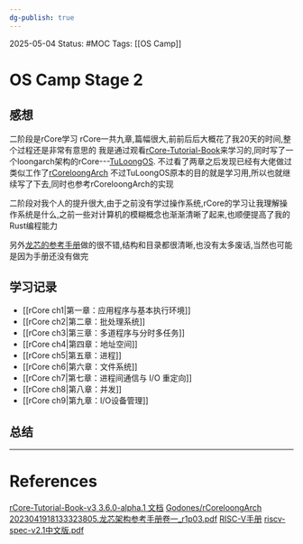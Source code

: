 ```yaml
---
dg-publish: true
---
```

2025-05-04
Status: #MOC
Tags: [[OS Camp]]

# OS Camp Stage 2

## 感想

二阶段是rCore学习
rCore一共九章,篇幅很大,前前后后大概花了我20天的时间,整个过程还是非常有意思的
我是通过观看[rCore-Tutorial-Book](https://rcore-os.cn/rCore-Tutorial-Book-v3/index.html)来学习的,同时写了一个loongarch架构的rCore---[TuLoongOS](https://github.com/MF-B/TuLoongOS).
不过看了两章之后发现已经有大佬做过类似工作了[rCoreloongArch](https://github.com/Godones/rCoreloongArch)
不过TuLoongOS原本的目的就是学习用,所以也就继续写了下去,同时也参考rCoreloongArch的实现

二阶段对我个人的提升很大,由于之前没有学过操作系统,rCore的学习让我理解操作系统是什么,之前一些对计算机的模糊概念也渐渐清晰了起来,也顺便提高了我的Rust编程能力

另外[龙芯的参考手册](https://www.loongson.cn/uploads/images/2023041918133323805.%E9%BE%99%E8%8A%AF%E6%9E%B6%E6%9E%84%E5%8F%82%E8%80%83%E6%89%8B%E5%86%8C%E5%8D%B7%E4%B8%80_r1p03.pdf)做的很不错,结构和目录都很清晰,也没有太多废话,当然也可能是因为手册还没有做完

## 学习记录

- [[rCore ch1|第一章：应用程序与基本执行环境]]
- [[rCore ch2|第二章：批处理系统]]
- [[rCore ch3|第三章：多道程序与分时多任务]]
- [[rCore ch4|第四章：地址空间]]
- [[rCore ch5|第五章：进程]]
- [[rCore ch6|第六章：文件系统]]
- [[rCore ch7|第七章：进程间通信与 I/O 重定向]]
- [[rCore ch8|第八章：并发]]
- [[rCore ch9|第九章：I/O设备管理]]

## 总结


___
# References
[rCore-Tutorial-Book-v3 3.6.0-alpha.1 文档](https://rcore-os.cn/rCore-Tutorial-Book-v3/index.html)
[Godones/rCoreloongArch](https://github.com/Godones/rCoreloongArch)
[2023041918133323805.龙芯架构参考手册卷一_r1p03.pdf](https://www.loongson.cn/uploads/images/2023041918133323805.%E9%BE%99%E8%8A%AF%E6%9E%B6%E6%9E%84%E5%8F%82%E8%80%83%E6%89%8B%E5%86%8C%E5%8D%B7%E4%B8%80_r1p03.pdf)
[RISC-V手册](http://staff.ustc.edu.cn/~llxx/cod/reference_books/RISC-V-Reader-Chinese-v2p12017.pdf)
[riscv-spec-v2.1中文版.pdf](http://file.whycan.com/files/members/7090/riscv-spec-v2.1%E4%B8%AD%E6%96%87%E7%89%88.pdf)